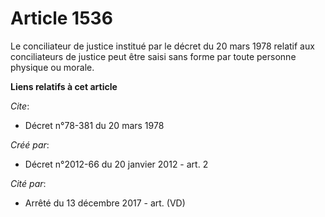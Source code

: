 # Article 1536

Le conciliateur de justice institué par le décret du 20 mars 1978 relatif aux conciliateurs de justice peut être saisi sans
forme par toute personne physique ou morale.

**Liens relatifs à cet article**

_Cite_:

  - Décret n°78-381 du 20 mars 1978

_Créé par_:

  - Décret n°2012-66 du 20 janvier 2012 - art. 2

_Cité par_:

  - Arrêté du 13 décembre 2017 - art. (VD)
